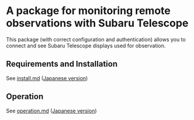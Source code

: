 A package for monitoring remote observations with Subaru Telescope
==================================================================

This package (with correct configuration and authentication) allows
you to connect and see Subaru Telescope displays used for observation.


Requirements and Installation
-----------------------------
See [install.md](https://github.com/naojsoft/g2remote/blob/master/install.md)
([Japanese version](https://github.com/naojsoft/g2remote/blob/master/install_jp.md))


Operation
---------
See [operation.md](https://github.com/naojsoft/g2remote/blob/master/operation.md)
([Japanese version](https://github.com/naojsoft/g2remote/blob/master/operation_jp.md))


